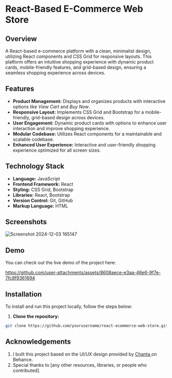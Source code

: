# React-Based E-Commerce Web Store

## Overview

A React-based e-commerce platform with a clean, minimalist design, utilizing React components and CSS Grid for responsive layouts. This platform offers an intuitive shopping experience with dynamic product cards, mobile-friendly features, and grid-based design, ensuring a seamless shopping experience across devices.

## Features
- **Product Management:** Displays and organizes products with interactive options like *View Cart* and *Buy Now*.
- **Responsive Layout:** Implements CSS Grid and Bootstrap for a mobile-friendly, grid-based design across devices.
- **User Engagement:** Dynamic product cards with options to enhance user interaction and improve shopping experience.
- **Modular Codebase:** Utilizes React components for a maintainable and scalable codebase.
- **Enhanced User Experience:** Interactive and user-friendly shopping experience optimized for all screen sizes.

## Technology Stack
- **Language:** JavaScript
- **Frontend Framework:** React
- **Styling:** CSS Grid, Bootstrap
- **Libraries:** React, Bootstrap
- **Version Control:** Git, GitHub
- **Markup Language:** HTML


## Screenshots
![Screenshot 2024-12-03 165147](https://github.com/user-attachments/assets/6531c136-f082-48b6-81a4-1dc5443715b3)

## Demo
You can check out the live demo of the project here:

https://github.com/user-attachments/assets/8608aece-e3aa-46e6-9f7e-7fc8f9361694



## Installation

To install and run this project locally, follow the steps below:

1. **Clone the repository:**

```bash
git clone https://github.com/yourusername/react-ecommerce-web-store.git
```

## Acknowledgements

1. I built this project based on the UI/UX design provided by [Chanta ](https://www.behance.net/gallery/198683179/Chanta-Backpack-Store) on Behance. 
2. Special thanks to [any other resources, libraries, or people who contributed].
